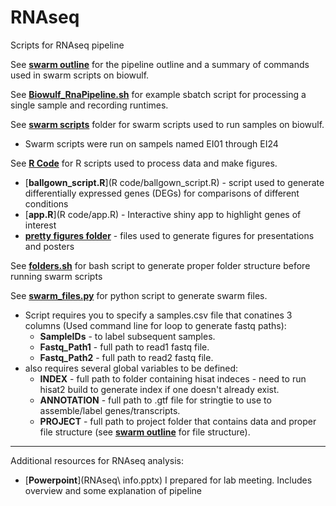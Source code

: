 # RNAseq
Scripts for RNAseq pipeline

See [**swarm outline**](https://github.com/eisko/RNAseq/blob/master/swarm%20outline) for the pipeline outline and a summary of commands used in swarm scripts on biowulf.

See [**Biowulf_RnaPipeline.sh**](Biowulf_RnaPipeline.sh) for example sbatch script for processing a single sample and recording runtimes.

See [**swarm scripts**](https://github.com/eisko/RNAseq/tree/master/swarm%20scripts) folder for swarm scripts used to run samples on biowulf.
* Swarm scripts were run on sampels named EI01 through EI24

See [**R Code**](https://github.com/eisko/RNAseq/tree/master/R%20code) for R scripts used to process data and make figures.
* [**ballgown_script.R**](R code/ballgown_script.R) - script used to generate differentially expressed genes (DEGs) for comparisons of different conditions
* [**app.R**](R code/app.R) - Interactive shiny app to highlight genes of interest
* [**pretty figures folder**](https://github.com/eisko/RNAseq/tree/master/R%20code/Pretty%20Figures) - files used to generate figures for presentations and posters

See [**folders.sh**](https://github.com/eisko/RNAseq/blob/master/folders.sh) for bash script to generate proper folder structure before running swarm scripts

See [**swarm_files.py**](https://github.com/eisko/RNAseq/blob/master/swarm_files.py) for python script to generate swarm files.
* Script requires you to specify a samples.csv file that conatines 3 columns (Used command line for loop to generate fastq paths):  
   * **SampleIDs** - to label subsequent samples. 
   * **Fastq_Path1** - full path to read1 fastq file. 
   * **Fastq_Path2** - full path to read2 fastq file. 
* also requires several global variables to be defined:  
   * **INDEX** - full path to folder containing hisat indeces - need to run hisat2 build to generate index if one doesn't already exist. 
   * **ANNOTATION** - full path to .gtf file for stringtie to use to assemble/label genes/transcripts. 
   * **PROJECT** - full path to project folder that contains data and proper file structure (see [**swarm outline**](https://github.com/eisko/RNAseq/blob/master/swarm%20outline) for file structure). 

---

Additional resources for RNAseq analysis:
* [**Powerpoint**](RNAseq\ info.pptx) I prepared for lab meeting. Includes overview and some explanation of pipeline
